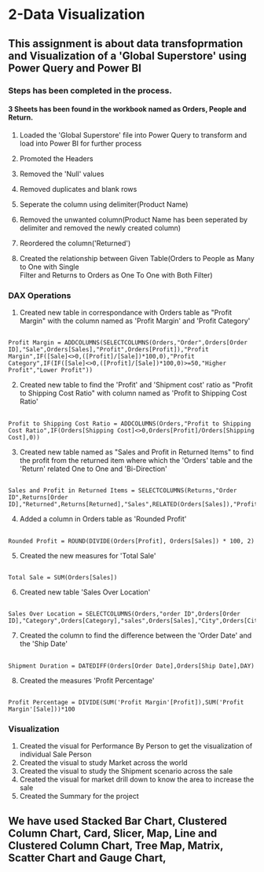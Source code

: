 # 2-Data Visualization

## This assignment is about data transfoprmation and Visualization of a 'Global Superstore' using Power Query and Power BI

### Steps has been completed in the process.

#### 3 Sheets has been found in the workbook named as Orders, People and Return.

1. Loaded the 'Global Superstore' file into Power Query to transform and load into Power  BI for further process

2. Promoted the Headers

3. Removed the 'Null' values

4. Removed duplicates and blank rows

5. Seperate the column using delimiter(Product Name)

6. Removed the unwanted column(Product Name has been seperated by delimiter and removed the newly created column)

7. Reordered the column('Returned')

8. Created the relationship between Given Table(Orders to People as Many to One with Single  
Filter and Returns to Orders as One To One with Both Filter)

### DAX Operations

1. Created new table in correspondance with Orders table as "Profit Margin" with the column named as 'Profit Margin' and 'Profit Category'
##
    Profit Margin = ADDCOLUMNS(SELECTCOLUMNS(Orders,"Order",Orders[Order ID],"Sale",Orders[Sales],"Profit",Orders[Profit]),"Profit Margin",IF([Sale]<>0,([Profit]/[Sale])*100,0),"Profit Category",IF(IF([Sale]<>0,([Profit]/[Sale])*100,0)>=50,"Higher Profit","Lower Profit"))

2. Created new table to find the 'Profit' and 'Shipment cost' ratio as "Profit to Shipping Cost Ratio" with column named as 'Profit to Shipping Cost Ratio'
##
    Profit to Shipping Cost Ratio = ADDCOLUMNS(Orders,"Profit to Shipping Cost Ratio",IF(Orders[Shipping Cost]<>0,Orders[Profit]/Orders[Shipping Cost],0))

3. Created new table named as "Sales and Profit in Returned Items" to find the profit from the returned item where which the 'Orders' table and the 'Return' related One to One and 'Bi-Direction'
##
    Sales and Profit in Returned Items = SELECTCOLUMNS(Returns,"Order ID",Returns[Order ID],"Returned",Returns[Returned],"Sales",RELATED(Orders[Sales]),"Profit",RELATED(Orders[Profit]))

4. Added a column in Orders table as 'Rounded Profit'
##
    Rounded Profit = ROUND(DIVIDE(Orders[Profit], Orders[Sales]) * 100, 2)

5. Created the new measures for 'Total Sale'
##
    Total Sale = SUM(Orders[Sales])
6. Created new table 'Sales Over Location'
##
    Sales Over Location = SELECTCOLUMNS(Orders,"order ID",Orders[Order ID],"Category",Orders[Category],"sales",Orders[Sales],"City",Orders[City],"Country",Orders[Country],"Region",Orders[Region],"Profit",Orders[Profit])

7. Created the column to find the difference between the 'Order Date' and the 'Ship Date'
##
    Shipment Duration = DATEDIFF(Orders[Order Date],Orders[Ship Date],DAY)

8. Created the measures 'Profit Percentage'
##
    Profit Percentage = DIVIDE(SUM('Profit Margin'[Profit]),SUM('Profit Margin'[Sale]))*100

### Visualization

1. Created the visual for Performance By Person to get the visualization of individual Sale Person
2. Created the visual to study Market across the world
3. Created the visual to study the Shipment scenario across the sale
4. Created the visual for market drill down to know the area to increase the sale
5. Created the Summary for the project

## We have used Stacked Bar Chart, Clustered Column Chart, Card, Slicer, Map, Line and Clustered Column Chart, Tree Map, Matrix, Scatter Chart and Gauge Chart, 
